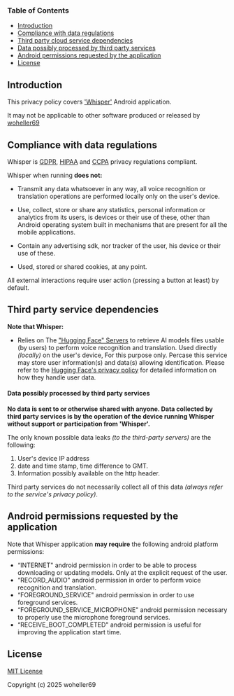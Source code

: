 ### Table of Contents

- [Introduction](##Introduction)
- [Compliance with data regulations](##compliance-with-data-regulations)
- [Third party cloud service dependencies](##third-party-cloud-service-dependencies)
- [Data possibly processed by third party services](####data-possibly-processed-by-third-party-services)
- [Android permissions requested by the application](##android-permissions-requested-by-the-application)
- [License](##license)

## Introduction
This privacy policy covers ['Whisper'](https://github.com/woheller69/whisperIME) Android application.

It may not be applicable to other software produced or released by [woheller69](https://github.com/woheller69)

## Compliance with data regulations

Whisper is [GDPR](https://commission.europa.eu/law/law-topic/data-protection_en?), [HIPAA](https://www.hhs.gov/hipaa/index.html) and [CCPA](https://oag.ca.gov/privacy/ccpa/regs) privacy regulations compliant.

Whisper when running **does not:**

- Transmit any data whatsoever in any way, all voice recognition or translation operations are performed locally only on the user's device.

- Use, collect, store or share any statistics, personal information or analytics from its users, is devices or their use of these, other than Android operating system built in mechanisms that are present for all the mobile applications.

- Contain any advertising sdk, nor tracker of the user, his device or their use of these.

- Used, stored or shared cookies, at any point.

All external interactions require user action (pressing a button at least) by default.

## Third party service dependencies

**Note that Whisper:**

* Relies on The ["Hugging Face" Servers](https://huggingface.co) to retrieve AI models files usable (by users) to perform voice recognition and translation. Used directly _(locally)_ on the user's device, For this purpose only. Percase this service may store user information(s) and data(s) allowing identification. Please refer to the [Hugging Face's privacy policy](https://huggingface.co/privacy) for detailed information on how they handle user data.

#### Data possibly processed by third party services

__No data is sent to or otherwise shared with anyone. Data collected by third party services is by the operation of the device running Whisper without support or participation from 'Whisper'.__

The only known possible data leaks _(to the third-party servers)_ are the following:
1. User's device IP address
2. date and time stamp, time difference to GMT.
3. Information possibly available on the http header.
 
Third party services do not necessarily collect all of this data _(always refer to the service's privacy policy)_.

 <!-- Whisper specific licenses of libraries used in the application. - Not useful actually -->

## Android permissions requested by the application
Note that Whisper application **may require** the following android platform permissions:

* “INTERNET" android permission in order to be able to process downloading or updating models. Only at the explicit request of the user.
* “RECORD_AUDIO" android permission in order to perform voice recognition and translation.
* “FOREGROUND_SERVICE" android permission in order to use foreground services.
* “FOREGROUND_SERVICE_MICROPHONE" android permission necessary to properly use the microphone foreground services.
* “RECEIVE_BOOT_COMPLETED" android permission is useful for improving the application start time.

## License
[MIT License](https://mit-license.org/)

Copyright (c) 2025 woheller69
